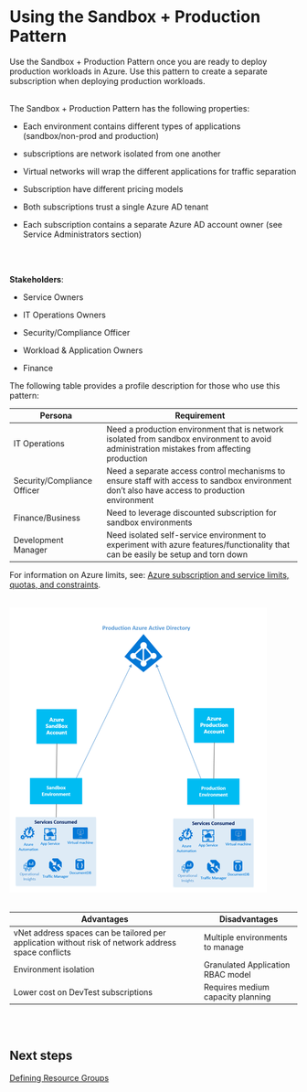 # Using the Sandbox + Production Pattern 
Use the Sandbox + Production Pattern once you are ready to deploy production workloads in Azure. Use this pattern to create a separate subscription when deploying production workloads. 
<br />
<br />

The Sandbox + Production Pattern has the following properties:
- Each environment contains different types of applications (sandbox/non-prod and production) 

- subscriptions are network isolated from one another 
- Virtual networks will wrap the different applications for traffic separation 
- Subscription have different pricing models 
- Both subscriptions trust a single Azure AD tenant 
- Each subscription contains a separate Azure AD account owner (see Service Administrators section) 
<br />
<br />

**Stakeholders**:  
- Service Owners

- IT Operations Owners 
- Security/Compliance Officer 
- Workload & Application Owners 
- Finance 

The following table provides a profile description for those who use this pattern:  

| Persona | Requirement|
| ----------- | ----------- |
| IT Operations  | Need a production environment that is network isolated from sandbox environment to avoid administration mistakes from affecting production |
| Security/Compliance Officer | Need a separate access control mechanisms to ensure staff with access to sandbox environment don’t also have access to production environment |
| Finance/Business | Need to leverage discounted subscription for sandbox environments |
|Development Manager | Need isolated self-service environment to experiment with azure features/functionality that can be easily be setup and torn down |

For information on Azure limits, see: [Azure subscription and service limits, quotas, and constraints](https://docs.microsoft.com/en-us/azure/azure-subscription-service-limits). 
<br />
<br /> 

![Sandbox-Production-Pattern](https://github.com/alvarovitta/Enrollment-and-Subscription/blob/master/_images/Sandbox-Production-Pattern.png)
<br />
<br />

| Advantages | Disadvantages |
| ------- | ------ |
| vNet address spaces can be tailored per application without risk of network address space conflicts| Multiple environments to manage|
| Environment isolation  | Granulated Application RBAC model |
|Lower cost on DevTest subscriptions  | Requires medium capacity planning  |
<br />
<br />

## Next steps
[Defining Resource Groups](https://github.com/alvarovitta/Enrollment-and-Subscription/blob/master/3.0-Defining-Resource-Groups.md)
